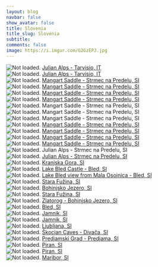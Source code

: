 ```yaml
---
layout: blog
navbar: false
show_avatar: false
title: Slovenia
title_slug: Slovenia
subtitle: 
comments: false
image: https://i.imgur.com/G2GzEPJ.jpg
---
```


<div class="img-container">
  <img src="https://i.imgur.com/m75o3T1.jpg" alt="Not loaded." class="center-block">
  <a href="https://www.google.com/maps/search/?api=1&query=46.4219853,13.5958023" target="_blank">
    <span class="img-caption-corner" style="display: inline;">Julian Alps - Tarvisio, IT</span>
  </a>  
</div> 


<div class="img-container">
  <img src="https://i.imgur.com/R4Gz2v1.jpg" alt="Not loaded." class="center-block">
  <a href="https://www.google.com/maps/search/?api=1&query=46.4077056,13.6035600" target="_blank">
    <span class="img-caption-corner" style="display: inline;">Julian Alps - Tarvisio, IT</span>
  </a>  
</div> 


<div class="img-container">
  <img src="https://i.imgur.com/pQJI0Ne.jpg" alt="Not loaded." class="center-block">
  <a href="https://www.google.com/maps/search/?api=1&query=46.3374146,13.6455396" target="_blank">
    <span class="img-caption-corner" style="display: inline;">Mangart Saddle - Strmec na Predelu, SI</span>
  </a>  
</div> 


<div class="img-container">
  <img src="https://i.imgur.com/3U4Vx8n.jpg" alt="Not loaded." class="center-block">
  <a href="https://www.google.com/maps/search/?api=1&query=46.3361296,13.6461516" target="_blank">
    <span class="img-caption-corner" style="display: inline;">Mangart Saddle - Strmec na Predelu, SI</span>
  </a>  
</div> 


<div class="img-container">
  <img src="https://i.imgur.com/G2GzEPJ.jpg" alt="Not loaded." class="center-block">
  <a href="https://www.google.com/maps/search/?api=1&query=46.3361296,13.6461516" target="_blank">
    <span class="img-caption-corner" style="display: inline;">Mangart Saddle - Strmec na Predelu, SI</span>
  </a>  
</div> 


<div class="img-container">
  <img src="https://i.imgur.com/OZ9aqd2.jpg" alt="Not loaded." class="center-block">
  <a href="https://www.google.com/maps/search/?api=1&query=46.3361296,13.6461516" target="_blank">
    <span class="img-caption-corner" style="display: inline;">Mangart Saddle - Strmec na Predelu, SI</span>
  </a>  
</div> 


<div class="img-container">
  <img src="https://i.imgur.com/DMjomYO.jpg" alt="Not loaded." class="center-block">
  <a  target="_blank">
    <span class="img-caption-corner" style="display: inline;">Mangart Saddle - Strmec na Predelu, SI</span>
  </a>  
</div> 


<div class="img-container">
  <img src="https://i.imgur.com/56jvNq8.jpg" alt="Not loaded." class="center-block">
  <a  target="_blank">
    <span class="img-caption-corner" style="display: inline;">Mangart Saddle - Strmec na Predelu, SI</span>
  </a>  
</div> 


<div class="img-container">
  <img src="https://i.imgur.com/p3uqUzn.jpg" alt="Not loaded." class="center-block">
  <a  target="_blank">
    <span class="img-caption-corner" style="display: inline;">Mangart Saddle - Strmec na Predelu, SI</span>
  </a>  
</div> 


<div class="img-container">
  <img src="https://i.imgur.com/hWhEaaL.jpg" alt="Not loaded." class="center-block">
  <a href="https://www.google.com/maps/search/?api=1&query=46.3855965,13.7518844" target="_blank">
    <span class="img-caption-corner" style="display: inline;">Mangart Saddle - Strmec na Predelu, SI</span>
  </a>  
</div> 


<div class="img-container">
  <img src="https://i.imgur.com/mYgupNO.jpg" alt="Not loaded." class="center-block">
  <a href="https://www.google.com/maps/search/?api=1&query=46.3855965,13.7518844" target="_blank">
    <span class="img-caption-corner" style="display: inline;">Mangart Saddle - Strmec na Predelu, SI</span>
  </a>  
</div> 


<div class="img-container">
  <img src="https://i.imgur.com/yRoU34L.jpg" alt="Not loaded." class="center-block">
  <a href="https://www.google.com/maps/search/?api=1&query=46.3855965,13.7518844" target="_blank">
    <span class="img-caption-corner" style="display: inline;">Mangart Saddle - Strmec na Predelu, SI</span>
  </a>  
</div> 


<div class="img-container">
  <img src="https://i.imgur.com/klHt1FI.jpg" alt="Not loaded." class="center-block">
  <a href="https://www.google.com/maps/search/?api=1&query=46.4002631,13.7442511" target="_blank">
    <span class="img-caption-corner" style="display: inline;">Mangart Saddle - Strmec na Predelu, SI</span>
  </a>  
</div> 


<div class="img-container">
  <img src="https://i.imgur.com/YL9lt9v.jpg" alt="Not loaded." class="center-block">
  <a  target="_blank">
    <span class="img-caption-corner" style="display: inline;">Julian Alps - Strmec na Predelu, SI</span>
  </a>  
</div> 


<div class="img-container">
  <img src="https://i.imgur.com/zvzbRBr.jpg" alt="Not loaded." class="center-block">
  <a href="https://www.google.com/maps/search/?api=1&query=46.4392636,13.7482877" target="_blank">
    <span class="img-caption-corner" style="display: inline;">Julian Alps - Strmec na Predelu, SI</span>
  </a>  
</div> 


<div class="img-container">
  <img src="https://i.imgur.com/S8ENIqb.jpg" alt="Not loaded." class="center-block">
  <a href="https://www.google.com/maps/search/?api=1&query=46.4878257,13.7895955" target="_blank">
    <span class="img-caption-corner" style="display: inline;">Kranjska Gora, SI</span>
  </a>  
</div> 


<div class="img-container">
  <img src="https://i.imgur.com/xi3g7u2.jpg" alt="Not loaded." class="center-block">
  <a href="https://www.google.com/maps/search/?api=1&query=46.3571038,14.0823488" target="_blank">
    <span class="img-caption-corner" style="display: inline;">Lake Bled Castle - Bled, SI</span>
  </a>  
</div> 


<div class="img-container">
  <img src="https://i.imgur.com/n8Tu3lq.jpg" alt="Not loaded." class="center-block">
  <a href="https://www.google.com/maps/search/?api=1&query=46.2726027,13.9531076" target="_blank">
    <span class="img-caption-corner" style="display: inline;">Lake Bled view from Mala Osojnica - Bled, SI</span>
  </a>  
</div> 


<div class="img-container">
  <img src="https://i.imgur.com/H69pJlE.jpg" alt="Not loaded." class="center-block">
  <a href="https://www.google.com/maps/search/?api=1&query=46.3203306,13.8852861" target="_blank">
    <span class="img-caption-corner" style="display: inline;">Stara Fužina, SI</span>
  </a>  
</div> 


<div class="img-container">
  <img src="https://i.imgur.com/GlWGHcu.jpg" alt="Not loaded." class="center-block">
  <a href="https://www.google.com/maps/search/?api=1&query=46.3304444,13.8757333" target="_blank">
    <span class="img-caption-corner" style="display: inline;">Bohinjsko Jezero, SI</span>
  </a>  
</div> 


<div class="img-container">
  <img src="https://i.imgur.com/0EwVVjM.jpg" alt="Not loaded." class="center-block">
  <a href="https://www.google.com/maps/search/?api=1&query=46.3016194,13.8855361" target="_blank">
    <span class="img-caption-corner" style="display: inline;">Stara Fužina, SI</span>
  </a>  
</div> 


<div class="img-container">
  <img src="https://i.imgur.com/Ifh69MN.jpg" alt="Not loaded." class="center-block">
  <a href="https://www.google.com/maps/search/?api=1&query=46.2773694,13.8843333" target="_blank">
    <span class="img-caption-corner" style="display: inline;">Zlatorog - Bohinjsko Jezero, SI</span>
  </a>  
</div> 


<div class="img-container">
  <img src="https://i.imgur.com/TLIxQr1.jpg" alt="Not loaded." class="center-block">
  <a href="https://www.google.com/maps/search/?api=1&query=46.3702083,14.1243333" target="_blank">
    <span class="img-caption-corner" style="display: inline;">Bled, SI</span>
  </a>  
</div> 


<div class="img-container">
  <img src="https://i.imgur.com/U5RNYPG.jpg" alt="Not loaded." class="center-block">
  <a href="https://www.google.com/maps/search/?api=1&query=46.3671510,14.1113869" target="_blank">
    <span class="img-caption-corner" style="display: inline;">Jamnik, SI</span>
  </a>  
</div> 


<div class="img-container">
  <img src="https://i.imgur.com/tlFeycv.jpg" alt="Not loaded." class="center-block">
  <a href="https://www.google.com/maps/search/?api=1&query=46.3681761,14.1152298" target="_blank">
    <span class="img-caption-corner" style="display: inline;">Jamnik, SI</span>
  </a>  
</div> 


<div class="img-container">
  <img src="https://i.imgur.com/y7eCvIV.jpg" alt="Not loaded." class="center-block">
  <a href="https://www.google.com/maps/search/?api=1&query=46.0518750,14.5084722" target="_blank">
    <span class="img-caption-corner" style="display: inline;">Ljubljana, SI</span>
  </a>  
</div> 


<div class="img-container">
  <img src="https://i.imgur.com/NhOnNVJ.jpg" alt="Not loaded." class="center-block">
  <a href="https://www.google.com/maps/search/?api=1&query=45.6662222,13.9884766" target="_blank">
    <span class="img-caption-corner" style="display: inline;">Škocjan Caves - Divača, SI</span>
  </a>  
</div> 


<div class="img-container">
  <img src="https://i.imgur.com/x6HOgNb.jpg" alt="Not loaded." class="center-block">
  <a href="https://www.google.com/maps/search/?api=1&query=45.7794654,14.2164480" target="_blank">
    <span class="img-caption-corner" style="display: inline;">Predjamski Grad  - Predjama, SI</span>
  </a>  
</div> 


<div class="img-container">
  <img src="https://i.imgur.com/cJjJmll.jpg" alt="Not loaded." class="center-block">
  <a href="https://www.google.com/maps/search/?api=1&query=45.5155916,13.5792600" target="_blank">
    <span class="img-caption-corner" style="display: inline;">Piran, SI</span>
  </a>  
</div> 


<div class="img-container">
  <img src="https://i.imgur.com/c73SML8.jpg" alt="Not loaded." class="center-block">
  <a href="https://www.google.com/maps/search/?api=1&query=45.5212191,13.5672039" target="_blank">
    <span class="img-caption-corner" style="display: inline;">Piran, SI</span>
  </a>  
</div> 


<div class="img-container">
  <img src="https://i.imgur.com/5ZWcJuw.jpg" alt="Not loaded." class="center-block">
  <a href="https://www.google.com/maps/search/?api=1&query=46.5580889,15.6449694" target="_blank">
    <span class="img-caption-corner" style="display: inline;">Maribor, SI</span>
  </a>  
</div> 

